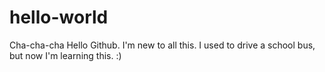 # hello-world
Cha-cha-cha
Hello Github.  I'm new to all this.  I used to drive a school bus, but now I'm learning this. :)

